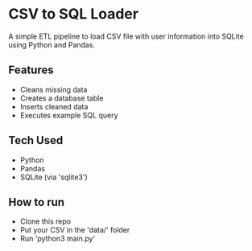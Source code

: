 # CSV to SQL Loader

A simple ETL pipeline to load CSV file with user information into SQLite using Python and Pandas.

## Features

- Cleans missing data
- Creates a database table
- Inserts cleaned data
- Executes example SQL query

## Tech Used

- Python
- Pandas
- SQLite (via 'sqlite3')

## How to run

- Clone this repo
- Put your CSV in the 'data/' folder
- Run 'python3 main.py'
